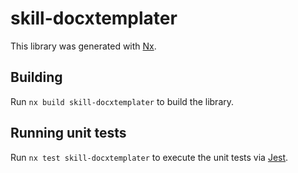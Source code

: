 # skill-docxtemplater

This library was generated with [Nx](https://nx.dev).

## Building

Run `nx build skill-docxtemplater` to build the library.

## Running unit tests

Run `nx test skill-docxtemplater` to execute the unit tests via [Jest](https://jestjs.io).
